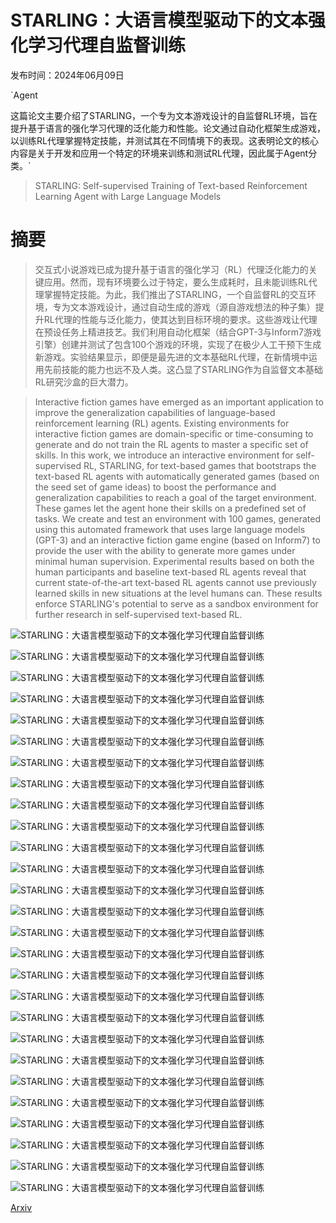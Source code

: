 # STARLING：大语言模型驱动下的文本强化学习代理自监督训练

发布时间：2024年06月09日

`Agent

这篇论文主要介绍了STARLING，一个专为文本游戏设计的自监督RL环境，旨在提升基于语言的强化学习代理的泛化能力和性能。论文通过自动化框架生成游戏，以训练RL代理掌握特定技能，并测试其在不同情境下的表现。这表明论文的核心内容是关于开发和应用一个特定的环境来训练和测试RL代理，因此属于Agent分类。`

> STARLING: Self-supervised Training of Text-based Reinforcement Learning Agent with Large Language Models

# 摘要

> 交互式小说游戏已成为提升基于语言的强化学习（RL）代理泛化能力的关键应用。然而，现有环境要么过于特定，要么生成耗时，且未能训练RL代理掌握特定技能。为此，我们推出了STARLING，一个自监督RL的交互环境，专为文本游戏设计，通过自动生成的游戏（源自游戏想法的种子集）提升RL代理的性能与泛化能力，使其达到目标环境的要求。这些游戏让代理在预设任务上精进技艺。我们利用自动化框架（结合GPT-3与Inform7游戏引擎）创建并测试了包含100个游戏的环境，实现了在极少人工干预下生成新游戏。实验结果显示，即便是最先进的文本基础RL代理，在新情境中运用先前技能的能力也远不及人类。这凸显了STARLING作为自监督文本基础RL研究沙盒的巨大潜力。

> Interactive fiction games have emerged as an important application to improve the generalization capabilities of language-based reinforcement learning (RL) agents. Existing environments for interactive fiction games are domain-specific or time-consuming to generate and do not train the RL agents to master a specific set of skills. In this work, we introduce an interactive environment for self-supervised RL, STARLING, for text-based games that bootstraps the text-based RL agents with automatically generated games (based on the seed set of game ideas) to boost the performance and generalization capabilities to reach a goal of the target environment. These games let the agent hone their skills on a predefined set of tasks. We create and test an environment with 100 games, generated using this automated framework that uses large language models (GPT-3) and an interactive fiction game engine (based on Inform7) to provide the user with the ability to generate more games under minimal human supervision. Experimental results based on both the human participants and baseline text-based RL agents reveal that current state-of-the-art text-based RL agents cannot use previously learned skills in new situations at the level humans can. These results enforce STARLING's potential to serve as a sandbox environment for further research in self-supervised text-based RL.

![STARLING：大语言模型驱动下的文本强化学习代理自监督训练](../../../paper_images/2406.05872/front_art.png)

![STARLING：大语言模型驱动下的文本强化学习代理自监督训练](../../../paper_images/2406.05872/arch.png)

![STARLING：大语言模型驱动下的文本强化学习代理自监督训练](../../../paper_images/2406.05872/Cooking_Pasta_Example_GPT3_Output.jpg)

![STARLING：大语言模型驱动下的文本强化学习代理自监督训练](../../../paper_images/2406.05872/x2.png)

![STARLING：大语言模型驱动下的文本强化学习代理自监督训练](../../../paper_images/2406.05872/x3.png)

![STARLING：大语言模型驱动下的文本强化学习代理自监督训练](../../../paper_images/2406.05872/x4.png)

![STARLING：大语言模型驱动下的文本强化学习代理自监督训练](../../../paper_images/2406.05872/x5.png)

![STARLING：大语言模型驱动下的文本强化学习代理自监督训练](../../../paper_images/2406.05872/x6.png)

![STARLING：大语言模型驱动下的文本强化学习代理自监督训练](../../../paper_images/2406.05872/x7.png)

![STARLING：大语言模型驱动下的文本强化学习代理自监督训练](../../../paper_images/2406.05872/x8.png)

![STARLING：大语言模型驱动下的文本强化学习代理自监督训练](../../../paper_images/2406.05872/zork_simple_trainscores_runs.png)

![STARLING：大语言模型驱动下的文本强化学习代理自监督训练](../../../paper_images/2406.05872/zork_art_example.png)

![STARLING：大语言模型驱动下的文本强化学习代理自监督训练](../../../paper_images/2406.05872/x9.png)

![STARLING：大语言模型驱动下的文本强化学习代理自监督训练](../../../paper_images/2406.05872/x10.png)

![STARLING：大语言模型驱动下的文本强化学习代理自监督训练](../../../paper_images/2406.05872/x11.png)

![STARLING：大语言模型驱动下的文本强化学习代理自监督训练](../../../paper_images/2406.05872/x12.png)

![STARLING：大语言模型驱动下的文本强化学习代理自监督训练](../../../paper_images/2406.05872/x13.png)

![STARLING：大语言模型驱动下的文本强化学习代理自监督训练](../../../paper_images/2406.05872/x14.png)

![STARLING：大语言模型驱动下的文本强化学习代理自监督训练](../../../paper_images/2406.05872/x15.png)

![STARLING：大语言模型驱动下的文本强化学习代理自监督训练](../../../paper_images/2406.05872/x16.png)

![STARLING：大语言模型驱动下的文本强化学习代理自监督训练](../../../paper_images/2406.05872/overview_starling.png)

![STARLING：大语言模型驱动下的文本强化学习代理自监督训练](../../../paper_images/2406.05872/sample_game_play.png)

![STARLING：大语言模型驱动下的文本强化学习代理自监督训练](../../../paper_images/2406.05872/arch_starling.png)

![STARLING：大语言模型驱动下的文本强化学习代理自监督训练](../../../paper_images/2406.05872/x17.png)

![STARLING：大语言模型驱动下的文本强化学习代理自监督训练](../../../paper_images/2406.05872/vanillatbrl.jpg)

![STARLING：大语言模型驱动下的文本强化学习代理自监督训练](../../../paper_images/2406.05872/sw_example.png)

![STARLING：大语言模型驱动下的文本强化学习代理自监督训练](../../../paper_images/2406.05872/x18.png)

[Arxiv](https://arxiv.org/abs/2406.05872)
